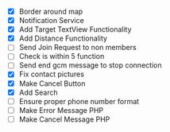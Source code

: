 * [x] Border around map
* [x] Notification Service
* [x] Add Target TextView Functionality
* [x] Add Distance Functionality
* [ ] Send Join Request to non members
* [ ] Check is within 5 function
* [ ] Send end gcm message to stop connection
* [x] Fix contact pictures
* [x] Make Cancel Button
* [x] Add Search
* [ ] Ensure proper phone number format
* [ ] Make Error Message PHP
* [ ] Make Cancel Message PHP
